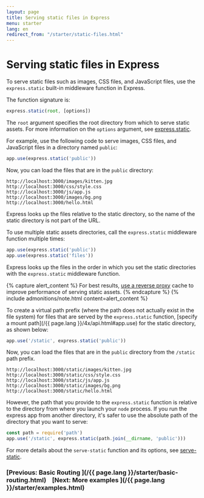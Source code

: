 ```yaml
---
layout: page
title: Serving static files in Express
menu: starter
lang: en
redirect_from: "/starter/static-files.html"
---
```


# Serving static files in Express

To serve static files such as images, CSS files, and JavaScript files, use the `express.static` built-in middleware function in Express.

The function signature is:

```js
express.static(root, [options])
```

The `root` argument specifies the root directory from which to serve static assets.
For more information on the `options` argument, see [express.static](/{{page.lang}}/4x/api.html#express.static).

For example, use the following code to serve images, CSS files, and JavaScript files in a directory named `public`:

```js
app.use(express.static('public'))
```

Now, you can load the files that are in the `public` directory:

```plain-text
http://localhost:3000/images/kitten.jpg
http://localhost:3000/css/style.css
http://localhost:3000/js/app.js
http://localhost:3000/images/bg.png
http://localhost:3000/hello.html
```

<div class="doc-box doc-info">
Express looks up the files relative to the static directory, so the name of the static directory is not part of the URL.
</div>

To use multiple static assets directories, call the `express.static` middleware function multiple times:

```js
app.use(express.static('public'))
app.use(express.static('files'))
```

Express looks up the files in the order in which you set the static directories with the `express.static` middleware function.

{% capture alert_content %}
For best results, [use a reverse proxy](/{{page.lang}}/advanced/best-practice-performance.html#use-a-reverse-proxy) cache to improve performance of serving static assets.
{% endcapture %}
{% include admonitions/note.html content=alert_content %}

To create a virtual path prefix (where the path does not actually exist in the file system) for files that are served by the `express.static` function, [specify a mount path](/{{ page.lang }}/4x/api.html#app.use) for the static directory, as shown below:

```js
app.use('/static', express.static('public'))
```

Now, you can load the files that are in the `public` directory from the `/static` path prefix.

```plain-text
http://localhost:3000/static/images/kitten.jpg
http://localhost:3000/static/css/style.css
http://localhost:3000/static/js/app.js
http://localhost:3000/static/images/bg.png
http://localhost:3000/static/hello.html
```

However, the path that you provide to the `express.static` function is relative to the directory from where you launch your `node` process. If you run the express app from another directory, it's safer to use the absolute path of the directory that you want to serve:

```js
const path = require('path')
app.use('/static', express.static(path.join(__dirname, 'public')))
```

For more details about the `serve-static` function and its options, see  [serve-static](/resources/middleware/serve-static.html).

### [Previous: Basic Routing ](/{{ page.lang }}/starter/basic-routing.html)&nbsp;&nbsp;&nbsp;&nbsp;[Next: More examples ](/{{ page.lang }}/starter/examples.html)
